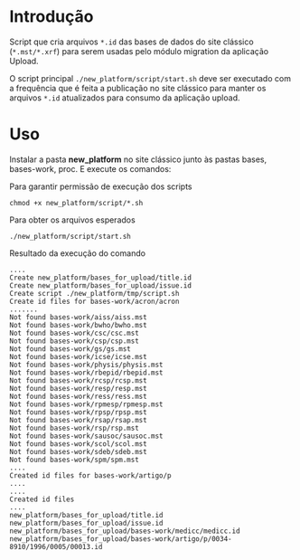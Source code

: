# Introdução
Script que cria arquivos `*.id` das bases de dados do site clássico (`*.mst/*.xrf`) para serem usadas pelo módulo migration da aplicação Upload.

O script principal `./new_platform/script/start.sh` deve ser executado com a frequência que é feita a publicação no site clássico para manter os arquivos `*.id` atualizados para consumo da aplicação upload.

# Uso
Instalar a pasta **new_platform** no site clássico junto às pastas bases, bases-work, proc.
E execute os comandos:

Para garantir permissão de execução dos scripts

```console
chmod +x new_platform/script/*.sh
```

Para obter os arquivos esperados
```console
./new_platform/script/start.sh
```

Resultado da execução do comando
```
....
Create new_platform/bases_for_upload/title.id
Create new_platform/bases_for_upload/issue.id
Create script ./new_platform/tmp/script.sh
Create id files for bases-work/acron/acron
.......
Not found bases-work/aiss/aiss.mst
Not found bases-work/bwho/bwho.mst
Not found bases-work/csc/csc.mst
Not found bases-work/csp/csp.mst
Not found bases-work/gs/gs.mst
Not found bases-work/icse/icse.mst
Not found bases-work/physis/physis.mst
Not found bases-work/rbepid/rbepid.mst
Not found bases-work/rcsp/rcsp.mst
Not found bases-work/resp/resp.mst
Not found bases-work/ress/ress.mst
Not found bases-work/rpmesp/rpmesp.mst
Not found bases-work/rpsp/rpsp.mst
Not found bases-work/rsap/rsap.mst
Not found bases-work/rsp/rsp.mst
Not found bases-work/sausoc/sausoc.mst
Not found bases-work/scol/scol.mst
Not found bases-work/sdeb/sdeb.mst
Not found bases-work/spm/spm.mst
....
Created id files for bases-work/artigo/p
....
....
Created id files
....
new_platform/bases_for_upload/title.id
new_platform/bases_for_upload/issue.id
new_platform/bases_for_upload/bases-work/medicc/medicc.id
new_platform/bases_for_upload/bases-work/artigo/p/0034-8910/1996/0005/00013.id
```
